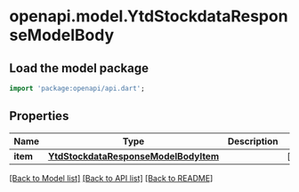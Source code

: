 # openapi.model.YtdStockdataResponseModelBody

## Load the model package
```dart
import 'package:openapi/api.dart';
```

## Properties
Name | Type | Description | Notes
------------ | ------------- | ------------- | -------------
**item** | [**YtdStockdataResponseModelBodyItem**](YtdStockdataResponseModelBodyItem.md) |  | [optional] 

[[Back to Model list]](../README.md#documentation-for-models) [[Back to API list]](../README.md#documentation-for-api-endpoints) [[Back to README]](../README.md)


